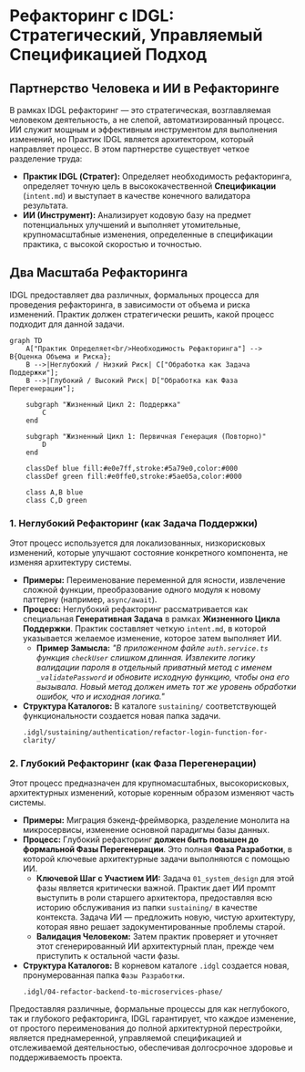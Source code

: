 # Рефакторинг с IDGL: Стратегический, Управляемый Спецификацией Подход

## Партнерство Человека и ИИ в Рефакторинге

В рамках IDGL рефакторинг — это стратегическая, возглавляемая человеком деятельность, а не слепой, автоматизированный процесс. ИИ служит мощным и эффективным инструментом для выполнения изменений, но Практик IDGL является архитектором, который направляет процесс. В этом партнерстве существует четкое разделение труда:

*   **Практик IDGL (Стратег):** Определяет необходимость рефакторинга, определяет точную цель в высококачественной **Спецификации** (`intent.md`) и выступает в качестве конечного валидатора результата.
*   **ИИ (Инструмент):** Анализирует кодовую базу на предмет потенциальных улучшений и выполняет утомительные, крупномасштабные изменения, определенные в спецификации практика, с высокой скоростью и точностью.

## Два Масштаба Рефакторинга

IDGL предоставляет два различных, формальных процесса для проведения рефакторинга, в зависимости от объема и риска изменений. Практик должен стратегически решить, какой процесс подходит для данной задачи.

```mermaid
graph TD
    A["Практик Определяет<br/>Необходимость Рефакторинга"] --> B{Оценка Объема и Риска};
    B -->|Неглубокий / Низкий Риск| C["Обработка как Задача Поддержки"];
    B -->|Глубокий / Высокий Риск| D["Обработка как Фаза Перегенерации"];

    subgraph "Жизненный Цикл 2: Поддержка"
        C
    end

    subgraph "Жизненный Цикл 1: Первичная Генерация (Повторно)"
        D
    end

    classDef blue fill:#e0e7ff,stroke:#5a79e0,color:#000
    classDef green fill:#e0ffe0,stroke:#5ae05a,color:#000
    
    class A,B blue
    class C,D green
```

### 1. Неглубокий Рефакторинг (как Задача Поддержки)

Этот процесс используется для локализованных, низкорисковых изменений, которые улучшают состояние конкретного компонента, не изменяя архитектуру системы.

*   **Примеры:** Переименование переменной для ясности, извлечение сложной функции, преобразование одного модуля к новому паттерну (например, `async/await`).
*   **Процесс:** Неглубокий рефакторинг рассматривается как специальная **Генеративная Задача** в рамках **Жизненного Цикла Поддержки**. Практик составляет четкую `intent.md`, в которой указывается желаемое изменение, которое затем выполняет ИИ.
    *   **Пример Замысла:** *"В приложенном файле `auth.service.ts` функция `checkUser` слишком длинная. Извлеките логику валидации пароля в отдельный приватный метод с именем `_validatePassword` и обновите исходную функцию, чтобы она его вызывала. Новый метод должен иметь тот же уровень обработки ошибок, что и исходная логика."*
*   **Структура Каталогов:** В каталоге `sustaining/` соответствующей функциональности создается новая папка задачи.
    ```
    .idgl/sustaining/authentication/refactor-login-function-for-clarity/
    ```

### 2. Глубокий Рефакторинг (как Фаза Перегенерации)

Этот процесс предназначен для крупномасштабных, высокорисковых, архитектурных изменений, которые коренным образом изменяют часть системы.

*   **Примеры:** Миграция бэкенд-фреймворка, разделение монолита на микросервисы, изменение основной парадигмы базы данных.
*   **Процесс:** Глубокий рефакторинг **должен быть повышен до формальной Фазы Перегенерации**. Это полная **Фаза Разработки**, в которой ключевые архитектурные задачи выполняются с помощью ИИ.
    *   **Ключевой Шаг с Участием ИИ:** Задача `01_system_design` для этой фазы является критически важной. Практик дает ИИ промпт выступить в роли старшего архитектора, предоставляя всю историю обслуживания из папки `sustaining/` в качестве контекста. Задача ИИ — предложить новую, чистую архитектуру, которая явно решает задокументированные проблемы старой.
    *   **Валидация Человеком:** Затем практик проверяет и уточняет этот сгенерированный ИИ архитектурный план, прежде чем приступить к остальной части фазы.
*   **Структура Каталогов:** В корневом каталоге `.idgl` создается новая, пронумерованная папка `Фазы Разработки`.
    ```
    .idgl/04-refactor-backend-to-microservices-phase/
    ```

Предоставляя различные, формальные процессы для как неглубокого, так и глубокого рефакторинга, IDGL гарантирует, что каждое изменение, от простого переименования до полной архитектурной перестройки, является преднамеренной, управляемой спецификацией и отслеживаемой деятельностью, обеспечивая долгосрочное здоровье и поддерживаемость проекта.
